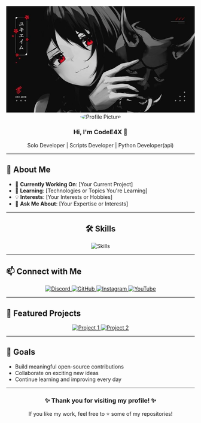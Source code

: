 <div align="center">
  <img src="dadb379aeb49e2e236ecf289bfcdcf80.jpg" alt="Banner" />
</div>



<div align="center">
  <img src="https://via.placeholder.com/150" alt="Profile Picture" width="150" style="border-radius: 50%;" />
  <h3>Hi, I'm CodeE4X 👋</h3>
  <p>Solo Developer | Scripts Developer | Python Developer(api)</p>
</div>

---

## 🌟 About Me  
- 🔭 **Currently Working On**: [Your Current Project]  
- 🌱 **Learning**: [Technologies or Topics You're Learning]  
- 💡 **Interests**: [Your Interests or Hobbies]  
- 💬 **Ask Me About**: [Your Expertise or Interests]  

---

<div align="center">
  <h2>🛠️ Skills</h2>
  <img src="https://skillicons.dev/icons?i=html,css,javascript,python,lua,react" alt="Skills" />
</div>

---

## 📫 Connect with Me  

<div align="center">
  <a href="[Your Discord Link]" target="_blank">
    <img src="https://img.shields.io/badge/Discord-7289DA?style=for-the-badge&logo=discord&logoColor=white" alt="Discord" />
  </a>
  <a href="[Your GitHub Link]" target="_blank">
    <img src="https://img.shields.io/badge/GitHub-181717?style=for-the-badge&logo=github&logoColor=white" alt="GitHub" />
  </a>
  <a href="[Your Instagram Link]" target="_blank">
    <img src="https://img.shields.io/badge/Instagram-E4405F?style=for-the-badge&logo=instagram&logoColor=white" alt="Instagram" />
  </a>
  <a href="[Your YouTube Link]" target="_blank">
    <img src="https://img.shields.io/badge/YouTube-FF0000?style=for-the-badge&logo=youtube&logoColor=white" alt="YouTube" />
  </a>
</div>

---

## 📂 Featured Projects  

<div align="center">
  <a href="[Project 1 Link]" target="_blank">
    <img src="https://via.placeholder.com/400x200?text=Project+1" alt="Project 1" />
  </a>
  <a href="[Project 2 Link]" target="_blank">
    <img src="https://via.placeholder.com/400x200?text=Project+2" alt="Project 2" />
  </a>
</div>

---

## 🎯 Goals  

- Build meaningful open-source contributions  
- Collaborate on exciting new ideas  
- Continue learning and improving every day  

---

<div align="center">
  <h3>✨ Thank you for visiting my profile! ✨</h3>
  <p>If you like my work, feel free to ⭐ some of my repositories!</p>
</div>
